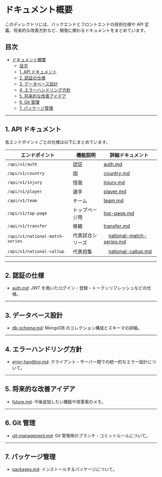 # ドキュメント概要

このディレクトリには、バックエンドとフロントエンドの技術仕様や API 定義、将来的な改善方針など、開発に関わるドキュメントをまとめています。

## 目次

- [ドキュメント概要](#ドキュメント概要)
  - [目次](#目次)
  - [1. API ドキュメント](#1-api-ドキュメント)
  - [2. 認証の仕様](#2-認証の仕様)
  - [3. データベース設計](#3-データベース設計)
  - [4. エラーハンドリング方針](#4-エラーハンドリング方針)
  - [5. 将来的な改善アイデア](#5-将来的な改善アイデア)
  - [6. Git 管理](#6-git-管理)
  - [7. パッケージ管理](#7-パッケージ管理)

---

## 1. API ドキュメント

各エンドポイントごとの仕様は以下にまとめています。

| エンドポイント                  | 機能説明         | 詳細ドキュメント                                             |
| ------------------------------- | ---------------- | ------------------------------------------------------------ |
| `/api/v1/auth`                  | 認証             | [auth.md](./api/auth.md)                                     |
| `/api/v1/country`               | 国               | [country.md](./api/country.md)                               |
| `/api/v1/injury`                | 怪我             | [injury.md](./api/injury.md)                                 |
| `/api/v1/player`                | 選手             | [player.md](./api/player.md)                                 |
| `/api/v1/team`                  | チーム           | [team.md](./api/team.md)                                     |
| `/api/v1/top-page`              | トップページ用   | [top-page.md](./api/top-page.md)                             |
| `/api/v1/transfer`              | 移籍             | [transfer.md](./api/transfer.md)                             |
| `/api/v1/national-match-series` | 代表試合シリーズ | 　[national-match-series.md](./api/national-match-series.md) |
| `/api/v1/national-callup`       | 代表招集         | 　[national-callup.md](./api/national-callup.md)             |

---

## 2. 認証の仕様

- [auth.md](./auth.md): JWT を用いたログイン・登録・トークンリフレッシュなどの仕様。

---

## 3. データベース設計

- [db-schema.md](./db-schema.md): MongoDB のコレクション構成とスキーマの詳細。

---

## 4. エラーハンドリング方針

- [error-handling.md](./error-handling.md): クライアント・サーバー間での統一的なエラー設計について。

---

## 5. 将来的な改善アイデア

- [future.md](./future.md): 今後追加したい機能や改善案のメモ。

---

## 6. Git 管理

- [git-management.md](./git-management.md): Git 管理用のブランチ・コミットルールについて。

---

## 7. パッケージ管理

- [packages.md](./packages.md): インストールするパッケージについて。
